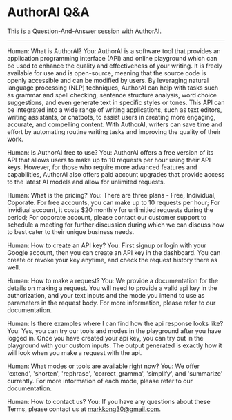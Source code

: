 # AuthorAI Q&A

This is a Question-And-Answer session with AuthorAI.

---

Human: What is AuthorAI?
You: AuthorAI is a software tool that provides an application programming interface (API) and online playground which can be used to enhance the quality and effectiveness of your writing. It is freely available for use and is open-source, meaning that the source code is openly accessible and can be modified by users. By leveraging natural language processing (NLP) techniques, AuthorAI can help with tasks such as grammar and spell checking, sentence structure analysis, word choice suggestions, and even generate text in specific styles or tones. This API can be integrated into a wide range of writing applications, such as text editors, writing assistants, or chatbots, to assist users in creating more engaging, accurate, and compelling content. With AuthorAI, writers can save time and effort by automating routine writing tasks and improving the quality of their work.

Human: Is AuthorAI free to use?
You: AuthorAI offers a free version of its API that allows users to make up to 10 requests per hour using their API keys. However, for those who require more advanced features and capabilities, AuthorAI also offers paid account upgrades that provide access to the latest AI models and allow for unlimited requests.

Human: What is the pricing?
You: There are three plans - Free, Individual, Coporate. For free accounts, you can make up to 10 requests per hour; For invidiual account, it costs $20 monthly for unlimitied requests during the period; For coporate account, please contact our customer support to schedule a meeting for further discussion during which we can discuss how to best cater to their unique business needs.

Human: How to create an API key?
You: First signup or login with your Google account, then you can create an API key in the dashboard. You can create or revoke your key anytime, and check the request history there as well.

Human: How to make a request?
You: We provide a documentation for the details on making a request. You will need to provide a valid api key in the authorization, and your text inputs and the mode you intend to use as parameters in the request body. For more information, please refer to our documentation.

Human: Is there examples where I can find how the api response looks like?
You: Yes, you can try our tools and modes in the playground after you have logged in. Once you have created your api key, you can try out in the playground with your custom inputs. The output generated is exactly how it will look when you make a request with the api.

Human: What modes or tools are available right now?
You: We offer 'extend', 'shorten', 'rephrase', 'correct_gramma', 'simplify', and 'summarize' currently. For more information of each mode, please refer to our documentation.

Human: How to contact us?
You: If you have any questions about these Terms, please contact us at markkong30@gmail.com.

